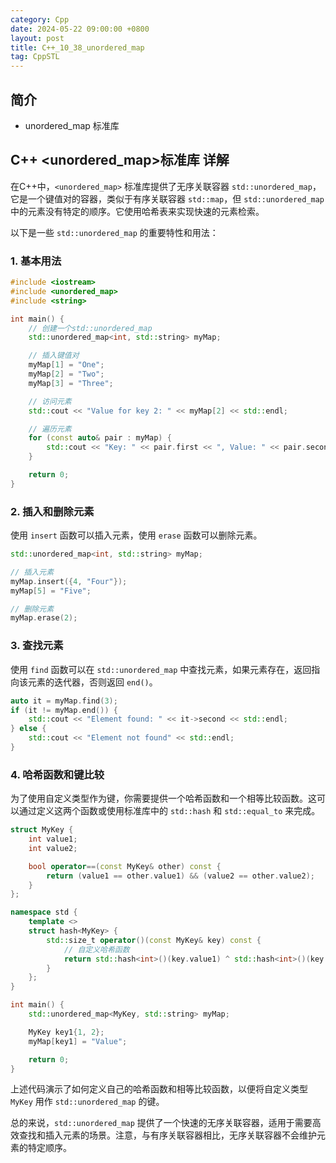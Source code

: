 ```yaml
---
category: Cpp
date: 2024-05-22 09:00:00 +0800
layout: post
title: C++_10_38_unordered_map
tag: CppSTL
---
```

## 简介

+ unordered_map 标准库

## C++ <unordered_map>标准库 详解

在C++中，`<unordered_map>` 标准库提供了无序关联容器 `std::unordered_map`，它是一个键值对的容器，类似于有序关联容器 `std::map`，但 `std::unordered_map` 中的元素没有特定的顺序。它使用哈希表来实现快速的元素检索。

以下是一些 `std::unordered_map` 的重要特性和用法：

### 1. 基本用法

```cpp
#include <iostream>
#include <unordered_map>
#include <string>

int main() {
    // 创建一个std::unordered_map
    std::unordered_map<int, std::string> myMap;

    // 插入键值对
    myMap[1] = "One";
    myMap[2] = "Two";
    myMap[3] = "Three";

    // 访问元素
    std::cout << "Value for key 2: " << myMap[2] << std::endl;

    // 遍历元素
    for (const auto& pair : myMap) {
        std::cout << "Key: " << pair.first << ", Value: " << pair.second << std::endl;
    }

    return 0;
}
```

### 2. 插入和删除元素

使用 `insert` 函数可以插入元素，使用 `erase` 函数可以删除元素。

```cpp
std::unordered_map<int, std::string> myMap;

// 插入元素
myMap.insert({4, "Four"});
myMap[5] = "Five";

// 删除元素
myMap.erase(2);
```

### 3. 查找元素

使用 `find` 函数可以在 `std::unordered_map` 中查找元素，如果元素存在，返回指向该元素的迭代器，否则返回 `end()`。

```cpp
auto it = myMap.find(3);
if (it != myMap.end()) {
    std::cout << "Element found: " << it->second << std::endl;
} else {
    std::cout << "Element not found" << std::endl;
}
```

### 4. 哈希函数和键比较

为了使用自定义类型作为键，你需要提供一个哈希函数和一个相等比较函数。这可以通过定义这两个函数或使用标准库中的 `std::hash` 和 `std::equal_to` 来完成。

```cpp
struct MyKey {
    int value1;
    int value2;

    bool operator==(const MyKey& other) const {
        return (value1 == other.value1) && (value2 == other.value2);
    }
};

namespace std {
    template <>
    struct hash<MyKey> {
        std::size_t operator()(const MyKey& key) const {
            // 自定义哈希函数
            return std::hash<int>()(key.value1) ^ std::hash<int>()(key.value2);
        }
    };
}

int main() {
    std::unordered_map<MyKey, std::string> myMap;

    MyKey key1{1, 2};
    myMap[key1] = "Value";

    return 0;
}
```

上述代码演示了如何定义自己的哈希函数和相等比较函数，以便将自定义类型 `MyKey` 用作 `std::unordered_map` 的键。

总的来说，`std::unordered_map` 提供了一个快速的无序关联容器，适用于需要高效查找和插入元素的场景。注意，与有序关联容器相比，无序关联容器不会维护元素的特定顺序。